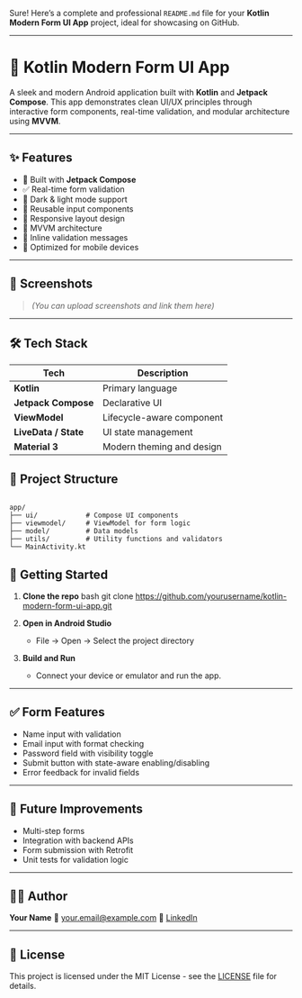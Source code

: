 Sure! Here’s a complete and professional `README.md` file for your **Kotlin Modern Form UI App** project, ideal for showcasing on GitHub.

---


# 🧾 Kotlin Modern Form UI App

A sleek and modern Android application built with **Kotlin** and **Jetpack Compose**. This app demonstrates clean UI/UX principles through interactive form components, real-time validation, and modular architecture using **MVVM**.

---

## ✨ Features

- 🧠 Built with **Jetpack Compose**
- ✅ Real-time form validation
- 🎨 Dark & light mode support
- 🔄 Reusable input components
- 📐 Responsive layout design
- 🧱 MVVM architecture
- 💬 Inline validation messages
- 📱 Optimized for mobile devices

---

## 📸 Screenshots

> *(You can upload screenshots and link them here)*

---

## 🛠 Tech Stack

| Tech | Description |
|------|-------------|
| **Kotlin** | Primary language |
| **Jetpack Compose** | Declarative UI |
| **ViewModel** | Lifecycle-aware component |
| **LiveData / State** | UI state management |
| **Material 3** | Modern theming and design |



## 📂 Project Structure

```

app/
├── ui/            # Compose UI components
├── viewmodel/     # ViewModel for form logic
├── model/         # Data models
├── utils/         # Utility functions and validators
└── MainActivity.kt
```



## 🚀 Getting Started

1. **Clone the repo**
  bash
   git clone https://github.com/yourusername/kotlin-modern-form-ui-app.git


2. **Open in Android Studio**

   * File → Open → Select the project directory

3. **Build and Run**

   * Connect your device or emulator and run the app.

---

## ✅ Form Features

* Name input with validation
* Email input with format checking
* Password field with visibility toggle
* Submit button with state-aware enabling/disabling
* Error feedback for invalid fields

---

## 🧪 Future Improvements

* Multi-step forms
* Integration with backend APIs
* Form submission with Retrofit
* Unit tests for validation logic

---

## 🧑‍💻 Author

**Your Name**
📧 [your.email@example.com](mailto:your.email@example.com)
🔗 [LinkedIn](https://www.linkedin.com/in/yourprofile)

---

## 📄 License

This project is licensed under the MIT License - see the [LICENSE](LICENSE) file for details.


